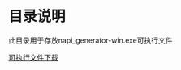 # 目录说明
 此目录用于存放napi_generator-win.exe可执行文件

[可执行文件下载](https://repo.huaweicloud.com/harmonyos/develop_tools/napi_generator/napi_generator_20220319.tart.gz)